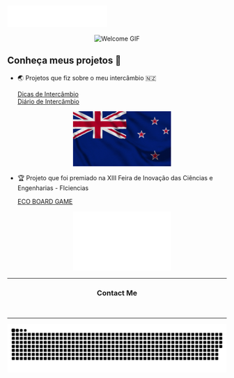 <img src="images/header.svg"></img>

<p align="center">
  <img src="https://tenor.com/view/barbie-movie-waving-hi-barbie-margot-robbie-gif-3408855248780229322.gif" alt="Welcome GIF" width="310px">
</p>


## Conheça meus projetos 🤍

- 🌏 Projetos que fiz sobre o meu intercâmbio 🇳🇿  

  
    <a href="https://sibellyvih.github.io/dicas_de_intercambio/">Dicas de Intercâmbio</a><br>
    <a href="https://sibellyvih.github.io/diario_de_intercambio/">Diário de Intercâmbio</a>
   
  <div align="center">
    <img src="nz-flag-gif.gif" alt="NZ flag" width="225px">
  </div>
 

- 🏆 Projeto que foi premiado na XIII Feira de Inovação das Ciências e Engenharias - FIciencias  
  
    <a href="https://sibellyvih.github.io/ECO-BOARD-GAME/index.html">ECO BOARD GAME</a>
  <div align="center">
    <img src="logo-ficiencias-branco.png" alt="Logo da Ficiencias" width="225px">
  </div>

---------

<div align="center">
  <h3>Contact Me</h3>
  <a href="https://www.instagram.com/sibellyvi/"><img src="https://img.shields.io/badge/-Instagram-000?style=for-the-badge&logo=instagram&logoColor=0060FF&color:FFF" alt=""></a>
  <a href="https://www.linkedin.com/in/sibellyvi/"><img src="https://img.shields.io/badge/-LinkedIn-000?style=for-the-badge&logo=linkedin&logoColor=0060FF&color:FFF" alt=""></a> 
</div>
<hr>
<picture align="center">
  <source media="(prefers-color-scheme: dark)" srcset="https://raw.githubusercontent.com/sibellyvih/sibellyvih/output/github-contribution-grid-snake-dark.svg">
  <source media="(prefers-color-scheme: light)" srcset="https://raw.githubusercontent.com/sibellyvih/sibellyvih/output/github-contribution-grid-snake.svg">
  <img align="center" alt="github contribution grid snake animation" src="https://raw.githubusercontent.com/sibellyvih/sibellyvih/output/github-contribution-grid-snake.svg">
</picture>
